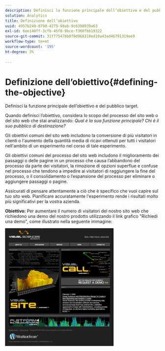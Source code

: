 ```yaml
---
description: Definisci la funzione principale dell’obiettivo e del pubblico target.
solution: Analytics
title: Definizione dell’obiettivo
uuid: 4957b249-8790-4275-98ab-9c6398039a63
exl-id: 6ee140ff-3cfb-45f8-9bce-f360fbb19322
source-git-commit: 31f775478b0f0d968310ed10a43ad46791319ee9
workflow-type: tm+mt
source-wordcount: '195'
ht-degree: 3%

---
```


# Definizione dell’obiettivo{#defining-the-objective}

Definisci la funzione principale dell’obiettivo e del pubblico target.

Quando definisci l’obiettivo, considera lo scopo del processo del sito web o del sito web che stai analizzando: *Qual è la sua funzione principale? Chi è il suo pubblico di destinazione?*

Gli obiettivi comuni del sito web includono la conversione di più visitatori in clienti o l&#39;aumento della quantità media di ricavi ottenuti per tutti i visitatori nell&#39;ambito di un esperimento nel corso di tale esperimento.

Gli obiettivi comuni del processo del sito web includono il miglioramento dei passaggi o delle pagine in un processo che causa l’abbandono del processo da parte dei visitatori, la rimozione di opzioni superflue e confuse nel processo che tendono a impedire ai visitatori di raggiungere la fine del processo, o il consolidamento o l’espansione del processo per eliminare o aggiungere passaggi o pagine.

Assicurati di pensare attentamente a ciò che è specifico che vuoi capire sul tuo sito web. Pianificare accuratamente l&#39;esperimento rende i risultati molto più significativi per la vostra azienda.

**Obiettivo:** Per aumentare il numero di visitatori del nostro sito web che richiedono una demo del nostro prodotto utilizzando il link grafico &quot;Richiedi una demo&quot;, come illustrato nella seguente immagine:

![](assets/ControlPage.png)
